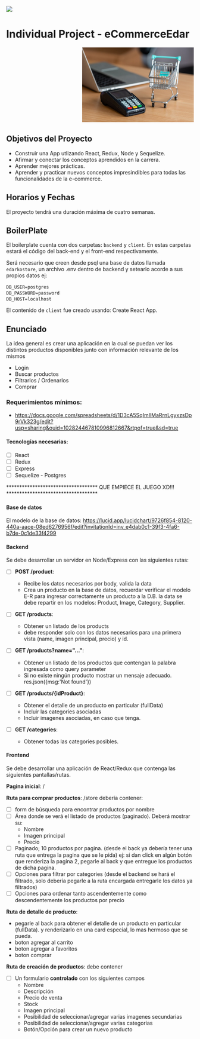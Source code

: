 <p align='left'>
    <img src='https://static.wixstatic.com/media/85087f_0d84cbeaeb824fca8f7ff18d7c9eaafd~mv2.png/v1/fill/w_160,h_30,al_c,q_85,usm_0.66_1.00_0.01/Logo_completo_Color_1PNG.webp' </img>
</p>

# Individual Project - eCommerceEdar

<p align="right">
  <img height="200" src="./e-commerce.jpg" />
</p>

## Objetivos del Proyecto

- Construir una App utlizando React, Redux, Node y Sequelize.
- Afirmar y conectar los conceptos aprendidos en la carrera.
- Aprender mejores prácticas.
- Aprender y practicar nuevos conceptos impresindibles para todas las funcionalidades de la e-commerce.

## Horarios y Fechas

El proyecto tendrá una duración máxima de cuatro semanas.

## BoilerPlate

El boilerplate cuenta con dos carpetas: `backend` y `client`. En estas carpetas estará el código del back-end y el front-end respectivamente.

Será necesario que creen desde psql una base de datos llamada `edarkostore`, un archivo .env dentro de backend y setearlo acorde a sus propios datos ej:

```
DB_USER=postgres
DB_PASSWORD=password
DB_HOST=localhost
```

El contenido de `client` fue creado usando: Create React App.

## Enunciado

La idea general es crear una aplicación en la cual se puedan ver los distintos productos disponibles junto con información relevante de los mismos

- Login
- Buscar productos
- Filtrarlos / Ordenarlos
- Comprar

### Requerimientos mínimos:

- https://docs.google.com/spreadsheets/d/1D3cA5SqImIlMaRrnLgyxzsDp9rVk323g/edit?usp=sharing&ouid=102824467810996812667&rtpof=true&sd=true

#### Tecnologías necesarias:

- [ ] React
- [ ] Redux
- [ ] Express
- [ ] Sequelize - Postgres

\*\*\*\*\*\*\*\*\*\*\*\*\*\*\*\*\*\*\*\*\*\*\*\*\*\*\*\*\*\*\*\*\*\*\* QUE EMPIECE EL JUEGO XD!!! \*\*\*\*\*\*\*\*\*\*\*\*\*\*\*\*\*\*\*\*\*\*\*\*\*\*\*\*\*\*\*\*\*\*\*

#### Base de datos

El modelo de la base de datos: https://lucid.app/lucidchart/9726f854-8120-440a-aace-08ed6276956f/edit?invitationId=inv_e4dab0c1-39f3-4fa6-b7de-0c1de33f4299

#### Backend

Se debe desarrollar un servidor en Node/Express con las siguientes rutas:

- [ ] **POST /product**:

  - Recibe los datos necesarios por body, valida la data
  - Crea un producto en la base de datos, recuerdar verificar el modelo E-R para ingresar correctamente un producto a la D.B.
    la data se debe repartir en los modelos: Product, Image, Category, Supplier.

- [ ] **GET /products**:

  - Obtener un listado de los products
  - debe responder solo con los datos necesarios para una primera vista (name, imagen principal, precio) y id.

- [ ] **GET /products?name="..."**:

  - Obtener un listado de los productos que contengan la palabra ingresada como query parameter
  - Si no existe ningún producto mostrar un mensaje adecuado. res.json({msg:'Not found'})

- [ ] **GET /products/{idProduct}**:

  - Obtener el detalle de un producto en particular (fullData)
  - Incluir las categories asociadas
  - Incluir imagenes asociadas, en caso que tenga.

- [ ] **GET /categories**:

  - Obtener todas las categories posibles.

#### Frontend

Se debe desarrollar una aplicación de React/Redux que contenga las siguientes pantallas/rutas.

**Pagina inicial**: /

**Ruta para comprar productos**: /store
debería contener:

- [ ] form de búsqueda para encontrar productos por nombre
- [ ] Área donde se verá el listado de productos (paginado). Deberá mostrar su:
  - Nombre
  - Imagen principal
  - Precio
- [ ] Paginado; 10 productos por pagina. (desde el back ya debería tener una ruta que entrega la pagina que se le pida) ej: si dan click en algún botón que renderiza la pagina 2, pegarle al back y que entregue los productos de dicha pagina.
- [ ] Opciones para filtrar por categories (desde el backend se hará el filtrado, solo debería pegarle a la ruta encargada entregarle los datos ya filtrados)
- [ ] Opciones para ordenar tanto ascendentemente como descendentemente los productos por precio

**Ruta de detalle de producto**:

- pegarle al back para obtener el detalle de un producto en particular (fullData). y renderizarlo en una card especial, lo mas hermoso que se pueda.
- boton agregar al carrito
- boton agregar a favoritos
- boton comprar

**Ruta de creación de productos**: debe contener

- [ ] Un formulario **controlado** con los siguientes campos
  - Nombre
  - Descripción
  - Precio de venta
  - Stock
  - Imagen principal
  - Posibilidad de seleccionar/agregar varias imagenes secundarias
  - Posibilidad de seleccionar/agregar varias categorias
  - Botón/Opción para crear un nuevo producto
